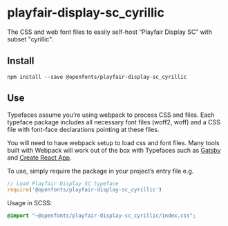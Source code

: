
# playfair-display-sc_cyrillic

The CSS and web font files to easily self-host “Playfair Display SC” with subset "cyrillic".

## Install

`npm install --save @openfonts/playfair-display-sc_cyrillic`

## Use

Typefaces assume you’re using webpack to process CSS and files. Each typeface
package includes all necessary font files (woff2, woff) and a CSS file with
font-face declarations pointing at these files.

You will need to have webpack setup to load css and font files. Many tools built
with Webpack will work out of the box with Typefaces such as [Gatsby](https://github.com/gatsbyjs/gatsby)
and [Create React App](https://github.com/facebookincubator/create-react-app).

To use, simply require the package in your project’s entry file e.g.

```javascript
// Load Playfair Display SC typeface
require('@openfonts/playfair-display-sc_cyrillic')
```

Usage in SCSS:
```scss
@import "~@openfonts/playfair-display-sc_cyrillic/index.css";
```

